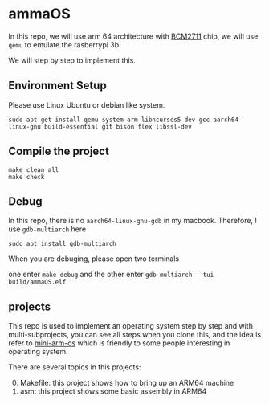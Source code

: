 # ammaOS

In this repo, we will use arm 64 architecture with [BCM2711](https://datasheets.raspberrypi.com/bcm2711/bcm2711-peripherals.pdf) chip, we will use `qemu` to emulate the rasberrypi 3b

We will step by step to implement this.

## Environment Setup
Please use Linux Ubuntu or debian like system. 

```shell=
sudo apt-get install qemu-system-arm libncurses5-dev gcc-aarch64-linux-gnu build-essential git bison flex libssl-dev
```

## Compile the project
```shell
make clean all
make check
```

## Debug
In this repo, there is no `aarch64-linux-gnu-gdb` in my macbook. Therefore, I use `gdb-multiarch` here
```shell
sudo apt install gdb-multiarch
```

When you are debuging, please open two terminals

one enter `make debug` and the other enter `gdb-multiarch --tui build/ammaOS.elf`

## projects
This repo is used to implement an operating system step by step and with multi-subprojects, you can see all steps when you clone this, and the idea is refer to [mini-arm-os](https://github.com/jserv/mini-arm-os) which is friendly to some people interesting in operating system.

There are several topics in this projects:

0. Makefile: this project shows how to bring up an ARM64 machine
1. asm: this project shows some basic assembly in ARM64


